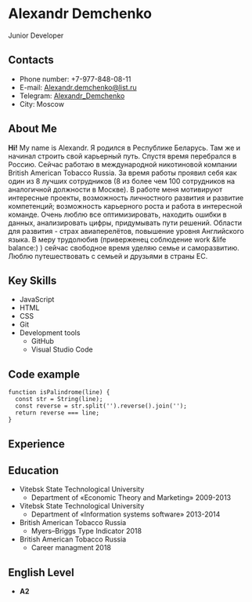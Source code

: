# Alexandr Demchenko

Junior Developer

## Contacts
* Phone number: +7-977-848-08-11
* E-mail: [Alexandr.demchenko@list.ru](mailto:Alexandr.demchenko@list.ru)
* Telegram: [Alexandr_Demchenko](https://t.me/Alexandr_Demchenko)
* City: Moscow

## About Me
**Hi!**
My name is Alexandr. Я родился в Республике Беларусь. Там же и начинал строить свой карьерный путь. Спустя время перебрался в Россию. Сейчас работаю в международной никотиновой компании British American Tobacco Russia. За время работы проявил себя как один из 8 лучших сотрудников (8 из более чем 100 сотрудников на аналогичной должности в Москве).
В работе меня мотивируют интересные проекты, возможность личностного развития и развитие компетенций; возможность карьерного роста и работа в интересной команде. Очень люблю все оптимизировать, находить ошибки в данных, анализировать цифры, придумывать пути решений.
Области для развития - страх авиаперелётов, повышение уровня Английского языка.
В меру трудолюбив (приверженец соблюдение work &life balance:) ) сейчас свободное время уделяю семье и саморазвитию. Люблю путешествовать с семьей и друзьями в страны ЕС.
## Key Skills
* JavaScript
* HTML
* CSS
* Git
* Development tools
  * GitHub
  * Visual Studio Code
## Code example
```
function isPalindrome(line) {
  const str = String(line);
  const reverse = str.split('').reverse().join('');
  return reverse === line;
}
```
## Experience
## Education

* Vitebsk State Technological University
  * Department of «Economic Theory and Marketing» 2009-2013
* Vitebsk State Technological University
  * Department of «Information systems software» 2013-2014
* British American Tobacco Russia
  * Myers–Briggs Type Indicator 2018
* British American Tobacco Russia
  * Career managment 2018
## English Level
* **A2**
